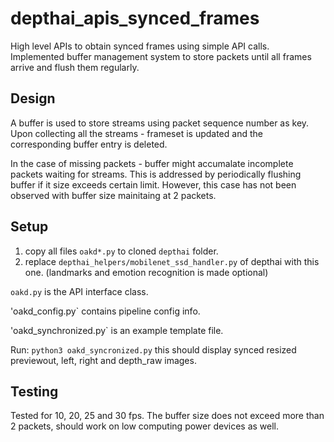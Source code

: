 # depthai_apis_synced_frames
High  level APIs to obtain synced frames using simple API calls. Implemented buffer management system to store packets until all frames arrive and flush them regularly.

## Design
A buffer is used to store streams using packet sequence number as key. Upon collecting all the streams - frameset is updated and the corresponding buffer entry is deleted. 

In the case of missing packets - buffer might accumalate incomplete packets waiting for streams. This is addressed by periodically flushing buffer if it size exceeds certain limit. However, this case has not been observed with buffer size mainitaing at 2 packets.

## Setup
1. copy all files `oakd*.py` to cloned `depthai` folder.
2. replace `depthai_helpers/mobilenet_ssd_handler.py` of depthai with this one. (landmarks and emotion recognition is made optional)

`oakd.py` is the API interface class.

'oakd_config.py` contains pipeline config info.

'oakd_synchronized.py` is an example template file.

Run:
`python3 oakd_syncronized.py` this should display synced resized previewout, left, right and depth_raw images.

## Testing
Tested for 10, 20, 25 and 30 fps. The buffer size does not exceed more than 2 packets, should work on low computing power devices as well.
